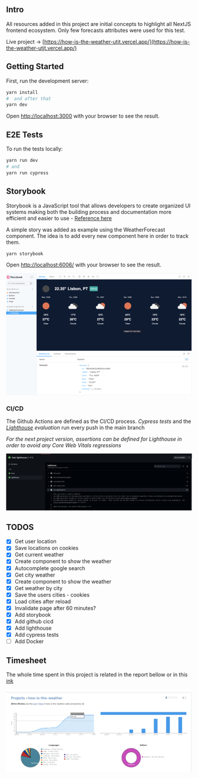 ## Intro

All resources added in this project are initial concepts to highlight all NextJS frontend ecosystem.
Only few forecasts attributes were used for this test.

Live project -> [https://how-is-the-weather-utjt.vercel.app/](https://how-is-the-weather-utjt.vercel.app/)

## Getting Started

First, run the development server:

```bash
yarn install
#  and after that
yarn dev
```

Open [http://localhost:3000](http://localhost:3000) with your browser to see the result.


## E2E Tests

To run the tests locally:

```bash
yarn run dev
# and 
yarn run cypress
```

## Storybook

Storybook is a JavaScript tool that allows developers to create organized 
UI systems making both the building process and documentation more 
efficient and easier to use - [Reference here](https://www.freecodecamp.org/news/what-is-storybook-and-how-can-i-use-it-to-create-a-component-libary-in-react/)

A simple story was added as example using the WeatherForecast component. 
The idea is to add every new component here in order to track them.

```bash
yarn storybook
```

Open [http://localhost:6006/](http://localhost:6006/) with your browser to see the result.

![Storybook](./docs/storybook.png)

### CI/CD

The Github Actions are defined as the CI/CD process.
_Cypress tests_ and the _[Lighthouse](https://github.com/GoogleChrome/lighthouse-ci) evaluation_ run every push in the main branch

*For the next project version, assertions can be defined for Lighthouse in order to avoid any Core Web Vitals regressions*

![Storybook](./docs/cicd.png)

## TODOS
- [x] Get user location
- [x] Save locations on cookies
- [x] Get current weather
- [x] Create component to show the weather
- [x] Autocomplete google search
- [x] Get city weather
- [x] Create component to show the weather
- [x] Get weather by city
- [x] Save the users cities - cookies
- [x] Load cities after reload
- [x] Invalidate page after 60 minutes?
- [x] Add storybook
- [x] Add github cicd
- [x] Add lighthouse
- [x] Add cypress tests
- [ ] Add Docker

## Timesheet

The whole time spent in this project is related in the report bellow or in this [ink](https://wakatime.com/@ca63550e-cc01-4bb5-8f08-3b1c43419b28/projects/calxdoamwv?start=2022-09-28&end=2022-10-04)

![Wakatime](./docs/time.png)
